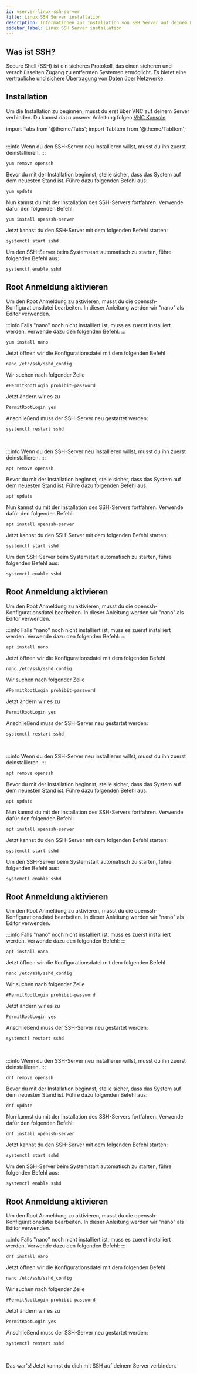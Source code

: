 ```yaml
---
id: vserver-linux-ssh-server
title: Linux SSH Server installation
description: Informationen zur Installation von SSH Server auf deinem Linx VPS von ZAP-Hosting - ZAP-Hosting.com Dokumentation
sidebar_label: Linux SSH Server installation
---
```


##

## Was ist SSH?

Secure Shell (SSH) ist ein sicheres Protokoll, das einen sicheren und verschlüsselten Zugang zu entfernten Systemen ermöglicht. Es bietet eine vertrauliche und sichere Übertragung von Daten über Netzwerke.

## Installation

Um die Installation zu beginnen, musst du erst über VNC auf deinem Server verbinden. Du kannst dazu unserer Anleitung folgen [VNC Konsole](https://zap-hosting.com/guides/de/docs/vserver-vnc/)

import Tabs from '@theme/Tabs';
import TabItem from '@theme/TabItem';


<!---  Anleitung für CentOS  -->

<Tabs>
<TabItem value="CentOS" label="CentOS">
<br/>
:::info
Wenn du den SSH-Server neu installieren willst, musst du ihn zuerst deinstallieren.
:::

```
yum remove openssh
```

Bevor du mit der Installation beginnst, stelle sicher, dass das System auf dem neuesten Stand ist. Führe dazu folgenden Befehl aus:

```
yum update
```

Nun kannst du mit der Installation des SSH-Servers fortfahren. Verwende dafür den folgenden Befehl:

```
yum install openssh-server
```

Jetzt kannst du den SSH-Server mit dem folgenden Befehl starten:

```
systemctl start sshd
```

Um den SSH-Server beim Systemstart automatisch zu starten, führe folgenden Befehl aus:

```
systemctl enable sshd
```

## Root Anmeldung aktivieren

Um den Root Anmeldung zu aktivieren, musst du die openssh-Konfigurationsdatei bearbeiten. In dieser Anleitung werden wir "nano" als Editor verwenden.

:::info
Falls "nano" noch nicht installiert ist, muss es zuerst installiert werden. Verwende dazu den folgenden Befehl:
:::

```
yum install nano
```

Jetzt öffnen wir die Konfigurationsdatei mit dem folgenden Befehl

```
nano /etc/ssh/sshd_config 
```

Wir suchen nach folgender Zeile

```
#PermitRootLogin prohibit-password
```

Jetzt ändern wir es zu

```
PermitRootLogin yes
```

Anschließend muss der SSH-Server neu gestartet werden:

```
systemctl restart sshd
```


<!---  Anleitung für Debian  -->

<Tabs>
<TabItem value="Debian" label="Debian">
<br/>

:::info
Wenn du den SSH-Server neu installieren willst, musst du ihn zuerst deinstallieren.
:::

```
apt remove openssh
```

Bevor du mit der Installation beginnst, stelle sicher, dass das System auf dem neuesten Stand ist. Führe dazu folgenden Befehl aus:

```
apt update
```

Nun kannst du mit der Installation des SSH-Servers fortfahren. Verwende dafür den folgenden Befehl:

```
apt install openssh-server
```

Jetzt kannst du den SSH-Server mit dem folgenden Befehl starten:

```
systemctl start sshd
```

Um den SSH-Server beim Systemstart automatisch zu starten, führe folgenden Befehl aus:

```
systemctl enable sshd
```

## Root Anmeldung aktivieren

Um den Root Anmeldung zu aktivieren, musst du die openssh-Konfigurationsdatei bearbeiten. In dieser Anleitung werden wir "nano" als Editor verwenden.

:::info
Falls "nano" noch nicht installiert ist, muss es zuerst installiert werden. Verwende dazu den folgenden Befehl:
:::

```
apt install nano
```

Jetzt öffnen wir die Konfigurationsdatei mit dem folgenden Befehl

```
nano /etc/ssh/sshd_config 
```

Wir suchen nach folgender Zeile

```
#PermitRootLogin prohibit-password
```

Jetzt ändern wir es zu

```
PermitRootLogin yes
```

Anschließend muss der SSH-Server neu gestartet werden:

```
systemctl restart sshd
```


<!---  Anleitung für Ubuntu  -->

<Tabs>
<TabItem value="Ubuntu" label="Ubuntu">
<br/>


:::info
Wenn du den SSH-Server neu installieren willst, musst du ihn zuerst deinstallieren.
:::

```
apt remove openssh
```

Bevor du mit der Installation beginnst, stelle sicher, dass das System auf dem neuesten Stand ist. Führe dazu folgenden Befehl aus:

```
apt update
```

Nun kannst du mit der Installation des SSH-Servers fortfahren. Verwende dafür den folgenden Befehl:

```
apt install openssh-server
```

Jetzt kannst du den SSH-Server mit dem folgenden Befehl starten:

```
systemctl start sshd
```

Um den SSH-Server beim Systemstart automatisch zu starten, führe folgenden Befehl aus:

```
systemctl enable sshd
```

## Root Anmeldung aktivieren

Um den Root Anmeldung zu aktivieren, musst du die openssh-Konfigurationsdatei bearbeiten. In dieser Anleitung werden wir "nano" als Editor verwenden.

:::info
Falls "nano" noch nicht installiert ist, muss es zuerst installiert werden. Verwende dazu den folgenden Befehl:
:::

```
apt install nano
```

Jetzt öffnen wir die Konfigurationsdatei mit dem folgenden Befehl

```
nano /etc/ssh/sshd_config 
```

Wir suchen nach folgender Zeile

```
#PermitRootLogin prohibit-password
```

Jetzt ändern wir es zu

```
PermitRootLogin yes
```

Anschließend muss der SSH-Server neu gestartet werden:

```
systemctl restart sshd
```


<!---  Anleitung für Fedora  -->

<Tabs>
<TabItem value="Fedora" label="Fedora">
<br/>

:::info
Wenn du den SSH-Server neu installieren willst, musst du ihn zuerst deinstallieren.
:::

```
dnf remove openssh
```

Bevor du mit der Installation beginnst, stelle sicher, dass das System auf dem neuesten Stand ist. Führe dazu folgenden Befehl aus:

```
dnf update
```

Nun kannst du mit der Installation des SSH-Servers fortfahren. Verwende dafür den folgenden Befehl:

```
dnf install openssh-server
```

Jetzt kannst du den SSH-Server mit dem folgenden Befehl starten:

```
systemctl start sshd
```

Um den SSH-Server beim Systemstart automatisch zu starten, führe folgenden Befehl aus:

```
systemctl enable sshd
```

## Root Anmeldung aktivieren

Um den Root Anmeldung zu aktivieren, musst du die openssh-Konfigurationsdatei bearbeiten. In dieser Anleitung werden wir "nano" als Editor verwenden.

:::info
Falls "nano" noch nicht installiert ist, muss es zuerst installiert werden. Verwende dazu den folgenden Befehl:
:::

```
dnf install nano
```

Jetzt öffnen wir die Konfigurationsdatei mit dem folgenden Befehl

```
nano /etc/ssh/sshd_config 
```

Wir suchen nach folgender Zeile

```
#PermitRootLogin prohibit-password
```

Jetzt ändern wir es zu

```
PermitRootLogin yes
```

Anschließend muss der SSH-Server neu gestartet werden:

```
systemctl restart sshd
```

<br>

Das war's! Jetzt kannst du dich mit SSH auf deinem Server verbinden.